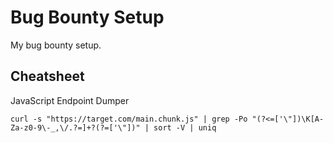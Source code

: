 # Bug Bounty Setup

My bug bounty setup.

## Cheatsheet

JavaScript Endpoint Dumper

```
curl -s "https://target.com/main.chunk.js" | grep -Po "(?<=['\"])\K[A-Za-z0-9\-_,\/.?=]+?(?=['\"])" | sort -V | uniq
```
